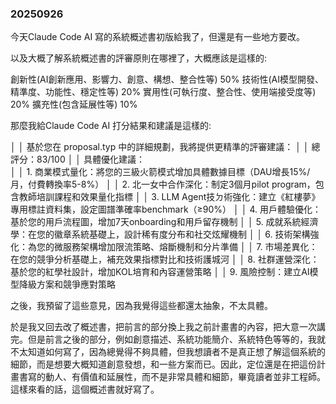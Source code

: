 ### 20250926

今天Claude Code AI 寫的系統概述書初版給我了，但還是有一些地方要改。

以及大概了解系統概述書的評審原則在哪裡了，大概應該是這樣的:

創新性(AI創新應用、影響力、創意、構想、整合性等)	50%
技術性(AI模型開發、精準度、功能性、穩定性等)	20%
實用性(可執行度、整合性、使用端接受度等)	20%
擴充性(包含延展性等)	10%

那麼我給Claude Code AI 打分結果和建議是這樣的:

│ │ 基於您在 proposal.typ 中的詳細規劃，我將提供更精準的評審建議：
│ │ 總評分：83/100
│ │ 具體優化建議：  
│ │ 1. 商業模式量化：將您的三級火箭模式增加具體數據目標（DAU增長15%/月，付費轉換率5-8%）
│ │ 2. 北一女中合作深化：制定3個月pilot program，包含教師培訓課程和效果量化指標
│ │ 3. LLM Agent技ㄉ術強化：建立《紅樓夢》專用標註資料集，設定圖譜準確率benchmark（≥90%）
│ │ 4. 用戶體驗優化：基於您的用戶流程圖，增加7天onboarding和用戶留存機制
│ │ 5. 成就系統經濟學：在您的徽章系統基礎上，設計稀有度分布和社交炫耀機制
│ │ 6. 技術架構強化：為您的微服務架構增加限流策略、熔斷機制和分片準備
│ │ 7. 市場差異化：在您的競爭分析基礎上，補充效果指標對比和技術護城河
│ │ 8. 社群運營深化：基於您的紅學社設計，增加KOL培育和內容運營策略
│ │ 9. 風險控制：建立AI模型降級方案和競爭應對策略

之後，我預留了這些意見，因為我覺得這些都還太抽象，不太具體。

於是我又回去改了概述書，把前言的部分換上我之前計畫書的內容，把大意一次講完。但是前言之後的部分，例如創意描述、系統功能簡介、系統特色等等的，我就不太知道如何寫了，因為總覺得不夠具體，但我想讀者不是真正想了解這個系統的細節，而是想要大概知道創意發想，和一些方案而已。因此，定位還是在把這份計畫書寫的動人、有價值和延展性，而不是非常具體和細節，畢竟讀者並非工程師。這樣來看的話，這個概述書就好寫了。

